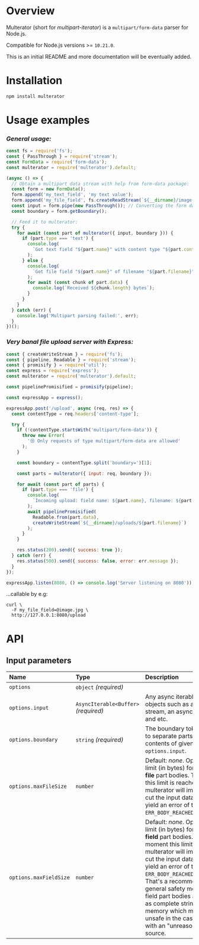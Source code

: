 # Overview

Multerator (short for _multipart-iterator_) is a `multipart/form-data` parser for Node.js.

Compatible for Node.js versions >= `10.21.0`.

This is an initial README and more documentation will be eventually added.

# Installation

```sh
npm install multerator
```

# Usage examples

### _General usage:_

```js
const fs = require('fs');
const { PassThrough } = require('stream');
const FormData = require('form-data');
const multerator = require('multerator').default;

(async () => {
  // Obtain a multipart data stream with help from form-data package:
  const form = new FormData();
  form.append('my_text_field', 'my text value');
  form.append('my_file_field', fs.createReadStream(`${__dirname}/image.jpg`));
  const input = form.pipe(new PassThrough()); // Converting the form data instance into a normalized Node.js stream, which is async-iteration-friendly as required for multerator's input
  const boundary = form.getBoundary();

  // Feed it to multerator:
  try {
    for await (const part of multerator({ input, boundary })) {
      if (part.type === 'text') {
        console.log(
          `Got text field "${part.name}" with content type "${part.contentType}" and value "${part.data}"`
        );
      } else {
        console.log(
          `Got file field "${part.name}" of filename "${part.filename}" with content type "${part.contentType}" and incoming data chunks:`
        );
        for await (const chunk of part.data) {
          console.log(`Received ${chunk.length} bytes`);
        }
      }
    }
  } catch (err) {
    console.log('Multipart parsing failed:', err);
  }
})();
```

### _Very banal file upload server with Express:_

```js
const { createWriteStream } = require('fs');
const { pipeline, Readable } = require('stream');
const { promisify } = require('util');
const express = require('express');
const multerator = require('multerator').default;

const pipelinePromisified = promisify(pipeline);

const expressApp = express();

expressApp.post('/upload', async (req, res) => {
  const contentType = req.headers['content-type'];

  try {
    if (!contentType.startsWith('multipart/form-data')) {
      throw new Error(
        '😢 Only requests of type multipart/form-data are allowed'
      );
    }

    const boundary = contentType.split('boundary=')[1];

    const parts = multerator({ input: req, boundary });

    for await (const part of parts) {
      if (part.type === 'file') {
        console.log(
          `Incoming upload: field name: ${part.name}, filename: ${part.filename}, content type: ${part.contentType}`
        );
        await pipelinePromisified(
          Readable.from(part.data),
          createWriteStream(`${__dirname}/uploads/${part.filename}`)
        );
      }
    }

    res.status(200).send({ success: true });
  } catch (err) {
    res.status(500).send({ success: false, error: err.message });
  }
});

expressApp.listen(8080, () => console.log('Server listening on 8080'));
```

...callable by e.g:

```shell
curl \
  -F my_file_field=@image.jpg \
  http://127.0.0.1:8080/upload
```

# API

## Input parameters
| Name | Type | Description |
| :--- | :--- | :--- |
| `options` | `object` _(required)_ | |
| `options.input` | `AsyncIterable<Buffer>`  _(required)_ | Any async iterable of `Buffer` objects such as a Node stream, an async generator and etc. |
| `options.boundary` | `string` _(required)_ | The boundary token by which to separate parts across the contents of given `options.input`. |
| `options.maxFileSize` | `number` | Default: _none_. Optional size limit (in bytes) for individual __file__ part bodies. The moment this limit is reached, multerator will immediately cut the input data stream and yield an error of type `ERR_BODY_REACHED_SIZE_LIMIT`. |
| `options.maxFieldSize` | `number` | Default: _none_. Optional size limit (in bytes) for individual __field__ part bodies. The moment this limit is reached, multerator will immediately cut the input data stream and yield an error of type `ERR_BODY_REACHED_SIZE_LIMIT`. That's a recommended general safety measure as field part bodies are collected as complete strings in memory which might be unsafe in the case of dealing with an "unreasonable" data source. |

